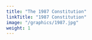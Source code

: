 ```yaml
---
title: "The 1987 Constitution"
linkTitle: "1987 Constitution"
image: "/graphics/1987.jpg"
weight: 1
---
```

